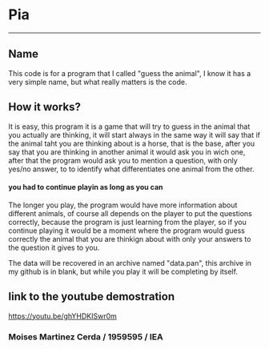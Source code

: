 # Pia
---------
## Name
This code is for a program that I called "guess the animal", I know it has a very simple name, but what really matters is the code.

## How it works?

It is easy, this program it is a game that will try to guess in the animal that you actually are thinking, it will start always in the same way
it will say that if the animal taht you are thinking about is a horse, that is the base, after you say that you are thinking in another animal
it would ask you in wich one, after that the program would ask you to mention a question, with only yes/no answer, to to identify 
what differentiates one animal from the other.

#### you had to continue playin as long as you can

 The longer you play, the program would have more information about different animals, of course all depends on the player to put the questions correctly,
 because the program is just learning from the player, so if you continue playing it would be a moment where the program would guess correctly the animal
 that you are thinkign about with only your answers to the question it gives to you.

The data will be recovered in an archive named "data.pan", this archive in my github is in blank, but while you play it will be 
completing by itself.

## link to the youtube demostration

https://youtu.be/ghYHDKISwr0m

### Moises Martinez Cerda / 1959595 / IEA
